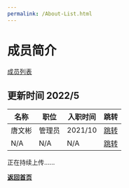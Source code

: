 ```yaml
---
permalink: /About-List.html
---
```


# 成员简介

[成员列表](/about/members)

## 更新时间 2022/5

| 名称 | 职位 | 入职时间 | 跳转 |
| ---- | ---- | -------- | ---- |
| 唐文彬 | 管理员 | 2021/10 | [跳转](/about/Administrator-TangWenbin)
| N/A | N/A | N/A | [跳转](/404)

正在持续上传......

**[返回首页](https://corestudi0.github.io)**
